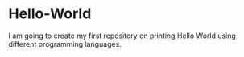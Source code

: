 # Hello-World
I am going to create my first repository on printing Hello World using different programming languages.
